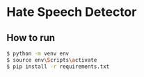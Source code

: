# Hate Speech Detector

## How to run

```bash
$ python -m venv env
$ source env\Scripts\activate
$ pip install -r requirements.txt
```
